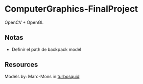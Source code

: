 # ComputerGraphics-FinalProject
OpenCV + OpenGL

## Notas

* Definir el path de backpack model

## Resources
Models by: Marc-Mons in [turbosquid](https://www.turbosquid.com/es/Search/Artists/Marc-Mons)
